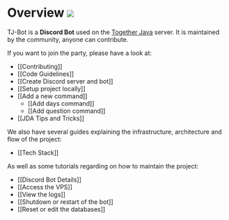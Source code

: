# Overview ![](https://i.imgur.com/Kq68zt9.png)

TJ-Bot is a **Discord Bot** used on the [Together Java](https://discord.com/invite/xxfuxzk) server. It is maintained by the community, anyone can contribute.

If you want to join the party, please have a look at:
* [[Contributing]]
* [[Code Guidelines]]
* [[Create Discord server and bot]]
* [[Setup project locally]]
* [[Add a new command]]
  * [[Add days command]]
  * [[Add question command]]
* [[JDA Tips and Tricks]]

We also have several guides explaining the infrastructure, architecture and flow of the project:
* [[Tech Stack]]

As well as some tutorials regarding on how to maintain the project:
* [[Discord Bot Details]]
* [[Access the VPS]]
* [[View the logs]]
* [[Shutdown or restart of the bot]]
* [[Reset or edit the databases]]